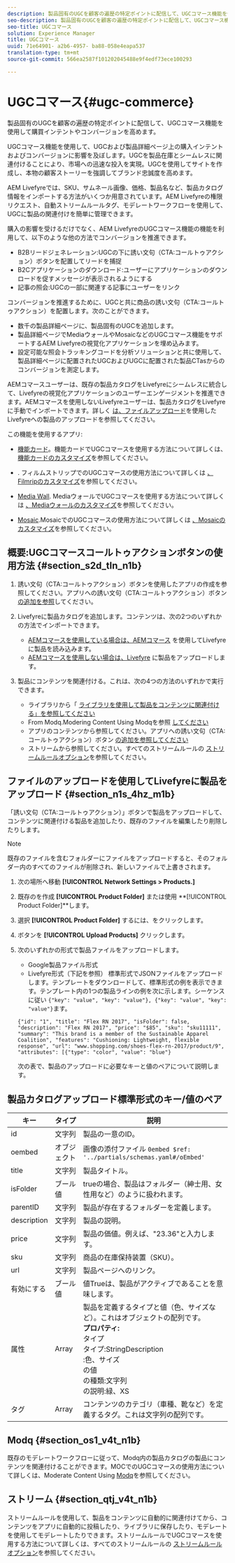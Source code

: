 ```yaml
---
description: 製品固有のUGCを顧客の遍歴の特定ポイントに配信して、UGCコマース機能を使用して購買インテントやコンバージョンを高めます。
seo-description: 製品固有のUGCを顧客の遍歴の特定ポイントに配信して、UGCコマース機能を使用して購買インテントやコンバージョンを高めます。
seo-title: UGCコマース
solution: Experience Manager
title: UGCコマース
uuid: 71e64901- a2b6-4957- ba88-058e4eapa537
translation-type: tm+mt
source-git-commit: 566ea2587f101202045488e9f4edf73ece100293

---
```



# UGCコマース{#ugc-commerce}

製品固有のUGCを顧客の遍歴の特定ポイントに配信して、UGCコマース機能を使用して購買インテントやコンバージョンを高めます。

UGCコマース機能を使用して、UGCおよび製品詳細ページ上の購入インテントおよびコンバージョンに影響を及ぼします。UGCを製品在庫とシームレスに関連付けることにより、市場への迅速な投入を実現。UGCを使用してサイトを作成し、本物の顧客ストーリーを強調してブランド忠誠度を高めます。

AEM Livefyreでは、SKU、サムネール画像、価格、製品名など、製品カタログ情報をインポートする方法がいくつか用意されています。AEM Livefyreの権限リクエスト、自動ストリームルールタグ、モデレートワークフローを使用して、UGCに製品の関連付けを簡単に管理できます。

購入の影響を受けるだけでなく、AEM LivefyreのUGCコマース機能の機能を利用して、以下のような他の方法でコンバージョンを推進できます。

* B2Bリードジェネレーション:UGCの下に誘い文句（CTA:コールトゥアクション）ボタンを配置してリードを捕捉
* B2Cアプリケーションのダウンロード:ユーザーにアプリケーションのダウンロードを促すメッセージが表示されるようにする
* 記事の照会:UGCの一部に関連する記事にユーザーをリンク

コンバージョンを推進するために、UGCと共に商品の誘い文句（CTA:コールトゥアクション）を配置します。次のことができます。

* 数千の製品詳細ページに、製品固有のUGCを追加します。
* 製品詳細ページでMediaウォールやMosaicなどのUGCコマース機能をサポートするAEM Livefyreの視覚化アプリケーションを埋め込みます。
* 設定可能な照会トラッキングコードを分析ソリューションと共に使用して、製品詳細ページに配置されたUGCおよびUGCに配置された製品CTasからのコンバージョンを測定します。

AEMコマースユーザーは、既存の製品カタログをLivefyreにシームレスに統合して、Livefyreの視覚化アプリケーションのユーザーエンゲージメントを推進できます。AEMコマースを使用しないLivefyreユーザーは、製品カタログをLivefyreに手動でインポートできます。詳しく [は、ファイルアップロード](/help/using/c-features-livefyre/c-ugc-commerce.md)を使用したLivefyreへの製品のアップロードを参照してください。

この機能を使用するアプリ:

* [機能カード](../c-about-apps/c-feature-card-app/c-feature-card-app.md#c_feature_card_app)。機能カードでUGCコマースを使用する方法について詳しくは、 [機能カードのカスタマイズ](../c-about-apps/c-feature-card-app/c-feature-card-app.md#section_uds_gzm_5y)を参照してください。

* [](../c-about-apps/c-filmstrip-app/c-filmstrip-app.md#concept_jpc_n2j_jbb). フィルムストリップでのUGCコマースの使用方法について詳しくは [、Filmripのカスタマイズ](../c-about-apps/c-filmstrip-app/c-filmstrip-customizations.md#c_filmstrip_customizations)を参照してください。

* [Media Wall](../c-about-apps/c-media-wall-app/c-media-wall-app.md#c_media_wall_app). MediaウォールでUGCコマースを使用する方法について詳しくは [、Mediaウォールのカスタマイズ](../c-about-apps/c-media-wall-app/r-media-wall-customizations.md#r_media_wall_customizations)を参照してください。

* [Mosaic](../c-about-apps/c-mosaic-app/c-mosaic-app.md#c_mosaic_app).MosaicでのUGCコマースの使用方法について詳しくは [、Mosaicのカスタマイズ](../c-about-apps/c-mosaic-app/c-mosaic-customizations.md#c_mosaic_customizations)を参照してください。

## 概要:UGCコマースコールトゥアクションボタンの使用方法 {#section_s2d_tln_n1b}

1. 誘い文句（CTA:コールトゥアクション）ボタンを使用したアプリの作成を参照してください。アプリへの誘い文句（CTA:コールトゥアクション）ボタン [の追加を参照](/help/using/c-features-livefyre/c-call-to-action-button.md#task_36190DD1C8204C7793CB7EEA379C2155)してください。
1. Livefyreに製品カタログを追加します。コンテンツは、次の2つのいずれかの方法でインポートできます。

   * [AEMコマースを使用している場合は、AEMコマース](https://helpx.adobe.com/experience-manager/6-4/sites/administering/using/livefyre.html) を使用してLivefyreに製品を読み込みます。
   * [AEMコマースを使用しない場合は、Livefyre](/help/using/c-features-livefyre/c-ugc-commerce.md) に製品をアップロードします。

1. 製品にコンテンツを関連付ける。これは、次の4つの方法のいずれかで実行できます。

   * ライブラリから「 [ライブラリを使用して製品をコンテンツに関連付ける」を参照してください](../c-library/t-associate-products-with-content-using-the-library.md#t_associate_products_with_content_using_the_library)
   * From Modq.Modering Content Using Modqを参照 [してください](/help/using/c-features-livefyre/c-about-moderation/c-modq.md)
   * アプリのコンテンツから参照してください。アプリへの誘い文句（CTA:コールトゥアクション）ボタン [の追加を参照してください](/help/using/c-features-livefyre/c-call-to-action-button.md)
   * ストリームから参照してください。すべてのストリームルールの [ストリームルールオプション](../c-streams/c-stream-rule-options-for-all-stream-rules.md#c_stream_rule_options_for_all_stream_rules)を参照してください。

## ファイルのアップロードを使用してLivefyreに製品をアップロード {#section_n1s_4hz_m1b}

「誘い文句（CTA:コールトゥアクション）」ボタンで製品をアップロードして、コンテンツに関連付ける製品を追加したり、既存のファイルを編集したり削除したりします。

>[!NOTE]
>
>既存のファイルを含むフォルダーにファイルをアップロードすると、そのフォルダー内のすべてのファイルが削除され、新しいファイルで上書きされます。

1. 次の場所へ移動 **[!UICONTROL Network Settings > Products.]**
1. 既存のを作成 **[!UICONTROL Product Folder]** または使用 **[!UICONTROL Product Folder]**します。

1. 選択 **[!UICONTROL Product Folder]** するには、をクリックします。
1. ボタンを **[!UICONTROL Upload Products]** クリックします。
1. 次のいずれかの形式で製品ファイルをアップロードします。

   * Google製品ファイル形式
   * Livefyre形式（下記を参照）
   標準形式でJSONファイルをアップロードします。テンプレートをダウンロードして、標準形式の例を表示できます。テンプレート内の1つの製品ラインの例を次に示します。シーケンスに従い `{"key": "value", "key": "value"}, {"key": "value", "key": "value"}`ます。

   ```
   {"id": "1", "title": "Flex RN 2017", "isFolder": false, "description": "Flex RN 2017", "price": "$85", "sku": "sku11111", "summary": "This brand is a member of the Sustainable Apparel Coalition", "features": "Cushioning: Lightweight, flexible response", "url": "www.shopping.com/shoes-flex-rn-2017/product/9", "attributes": [{"type": "color", "value": "blue"}
   ```

   次の表で、製品のアップロードに必要なキーと値のペアについて説明します。

## 製品カタログアップロード標準形式のキー/値のペア

| キー | タイプ | 説明 |
|--- |--- |--- |
| id | 文字列 | 製品の一意のID。 |
| oembed | オブジェクト | 画像の添付ファイル `0embed $ref: '../partials/schemas.yaml#/oEmbed'` |
| title | 文字列 | 製品タイトル。 |
| isFolder | ブール値 | trueの場合、製品はフォルダー（紳士用、女性用など）のように扱われます。 |
| parentID | 文字列 | 製品が存在するフォルダーを定義します。 |
| description | 文字列 | 製品の説明。 |
| price | 文字列 | 製品の価値。例えば、"23.36"と入力します。 |
| sku | 文字列 | 商品の在庫保持装置（SKU）。 |
| url | 文字列 | 製品ページへのリンク。 |
| 有効にする | ブール値 | 値Trueは、製品がアクティブであることを意味します。 |
| 属性 | Array | 製品を定義するタイプと値（色、サイズなど）。これはオブジェクトの配列です。</br>**プロパティ:**</br>タイプ </br>タイプ:StringDescription</br>:色、サイズ </br>の値 </br>の種類:文字列 </br>の説明:緑、XS |
| タグ | Array | コンテンツのカテゴリ（車種、靴など）を定義するタグ。これは文字列の配列です。 |

## Modq {#section_os1_v4t_n1b}

既存のモデレートワークフローに従って、Modq内の製品カタログの製品にコンテンツを関連付けることができます。MOCでのUGCコマースの使用方法について詳しくは、Moderate Content Using [Modq](/help/using/c-features-livefyre/c-about-moderation/c-moderate-content-using-app-content.md)を参照してください。

## ストリーム {#section_qtj_v4t_n1b}

ストリームルールを使用して、製品をコンテンツに自動的に関連付けてから、コンテンツをアプリに自動的に投稿したり、ライブラリに保存したり、モデレートを使用してモデレートしたりできます。ストリームルールでUGCコマースを使用する方法について詳しくは、すべてのストリームルールの [ストリームルールオプション](../c-streams/c-stream-rule-options-for-all-stream-rules.md#c_stream_rule_options_for_all_stream_rules)を参照してください。
